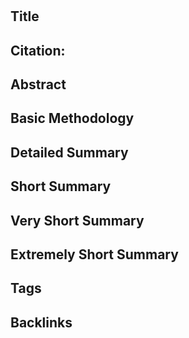 
# 

## Title




## Citation:




## Abstract




## Basic Methodology




## Detailed Summary




## Short Summary




## Very Short Summary




## Extremely Short Summary




## Tags




## Backlinks



